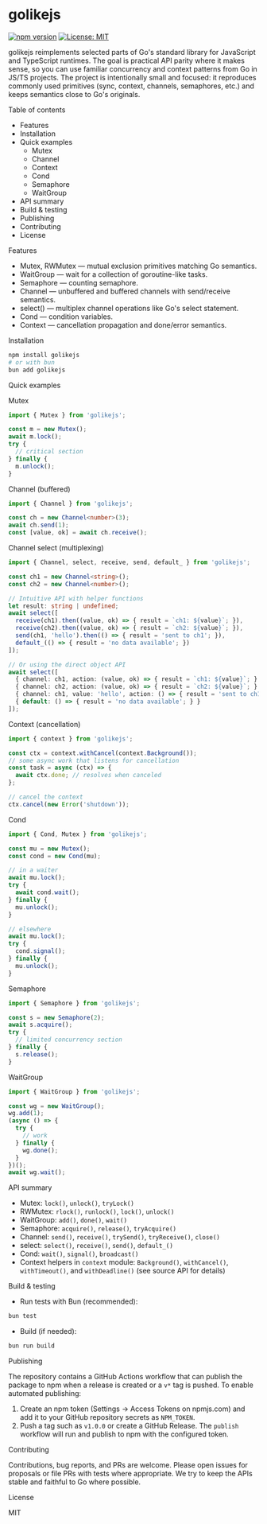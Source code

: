 
# golikejs

[![npm version](https://badge.fury.io/js/golikejs.svg)](https://badge.fury.io/js/golikejs) [![License: MIT](https://img.shields.io/badge/License-MIT-yellow.svg)](https://opensource.org/licenses/MIT)

golikejs reimplements selected parts of Go's standard library for JavaScript and TypeScript runtimes. The goal is practical API parity where it makes sense, so you can use familiar concurrency and context patterns from Go in JS/TS projects. The project is intentionally small and focused: it reproduces commonly used primitives (sync, context, channels, semaphores, etc.) and keeps semantics close to Go's originals.

Table of contents

- Features
- Installation
- Quick examples
  - Mutex
  - Channel
  - Context
  - Cond
  - Semaphore
  - WaitGroup
- API summary
- Build & testing
- Publishing
- Contributing
- License

Features

- Mutex, RWMutex — mutual exclusion primitives matching Go semantics.
- WaitGroup — wait for a collection of goroutine-like tasks.
- Semaphore — counting semaphore.
- Channel<T> — unbuffered and buffered channels with send/receive semantics.
- select() — multiplex channel operations like Go's select statement.
- Cond — condition variables.
- Context — cancellation propagation and done/error semantics.

Installation

```bash
npm install golikejs
# or with bun
bun add golikejs
```

Quick examples

Mutex

```ts
import { Mutex } from 'golikejs';

const m = new Mutex();
await m.lock();
try {
  // critical section
} finally {
  m.unlock();
}
```

Channel (buffered)

```ts
import { Channel } from 'golikejs';

const ch = new Channel<number>(3);
await ch.send(1);
const [value, ok] = await ch.receive();
```

Channel select (multiplexing)

```ts
import { Channel, select, receive, send, default_ } from 'golikejs';

const ch1 = new Channel<string>();
const ch2 = new Channel<number>();

// Intuitive API with helper functions
let result: string | undefined;
await select([
  receive(ch1).then((value, ok) => { result = `ch1: ${value}`; }),
  receive(ch2).then((value, ok) => { result = `ch2: ${value}`; }),
  send(ch1, 'hello').then(() => { result = 'sent to ch1'; }),
  default_(() => { result = 'no data available'; })
]);

// Or using the direct object API
await select([
  { channel: ch1, action: (value, ok) => { result = `ch1: ${value}`; } },
  { channel: ch2, action: (value, ok) => { result = `ch2: ${value}`; } },
  { channel: ch1, value: 'hello', action: () => { result = 'sent to ch1'; } },
  { default: () => { result = 'no data available'; } }
]);
```

Context (cancellation)

```ts
import { context } from 'golikejs';

const ctx = context.withCancel(context.Background());
// some async work that listens for cancellation
const task = async (ctx) => {
  await ctx.done; // resolves when canceled
};

// cancel the context
ctx.cancel(new Error('shutdown'));
```

Cond

```ts
import { Cond, Mutex } from 'golikejs';

const mu = new Mutex();
const cond = new Cond(mu);

// in a waiter
await mu.lock();
try {
  await cond.wait();
} finally {
  mu.unlock();
}

// elsewhere
await mu.lock();
try {
  cond.signal();
} finally {
  mu.unlock();
}
```

Semaphore

```ts
import { Semaphore } from 'golikejs';

const s = new Semaphore(2);
await s.acquire();
try {
  // limited concurrency section
} finally {
  s.release();
}
```

WaitGroup

```ts
import { WaitGroup } from 'golikejs';

const wg = new WaitGroup();
wg.add(1);
(async () => {
  try {
    // work
  } finally {
    wg.done();
  }
})();
await wg.wait();
```

API summary

- Mutex: `lock()`, `unlock()`, `tryLock()`
- RWMutex: `rlock()`, `runlock()`, `lock()`, `unlock()`
- WaitGroup: `add()`, `done()`, `wait()`
- Semaphore: `acquire()`, `release()`, `tryAcquire()`
- Channel<T>: `send()`, `receive()`, `trySend()`, `tryReceive()`, `close()`
- select: `select()`, `receive()`, `send()`, `default_()`
- Cond: `wait()`, `signal()`, `broadcast()`
- Context helpers in `context` module: `Background()`, `withCancel()`, `withTimeout()`, and `withDeadline()` (see source API for details)

Build & testing

- Run tests with Bun (recommended):

```bash
bun test
```

- Build (if needed):

```bash
bun run build
```

Publishing

The repository contains a GitHub Actions workflow that can publish the package to npm when a release is created or a `v*` tag is pushed. To enable automated publishing:

1. Create an npm token (Settings → Access Tokens on npmjs.com) and add it to your GitHub repository secrets as `NPM_TOKEN`.
2. Push a tag such as `v1.0.0` or create a GitHub Release. The `publish` workflow will run and publish to npm with the configured token.

Contributing

Contributions, bug reports, and PRs are welcome. Please open issues for proposals or file PRs with tests where appropriate. We try to keep the APIs stable and faithful to Go where possible.

License

MIT
